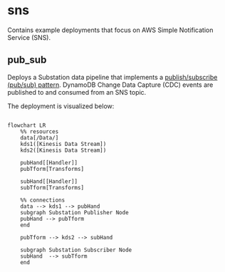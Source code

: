 # sns

Contains example deployments that focus on AWS Simple Notification Service (SNS).

## pub_sub

Deploys a Substation data pipeline that implements a [publish/subscribe (pub/sub) pattern](https://aws.amazon.com/what-is/pub-sub-messaging/). DynamoDB Change Data Capture (CDC) events are published to and consumed from an SNS topic. 

The deployment is visualized below:
```mermaid

flowchart LR
    %% resources
    data[/Data/]
    kds1([Kinesis Data Stream])
    kds2([Kinesis Data Stream])

    pubHand[[Handler]]
    pubTform[Transforms]

    subHand[[Handler]]
    subTform[Transforms]

    %% connections
    data --> kds1 --> pubHand
    subgraph Substation Publisher Node 
    pubHand --> pubTform
    end

    pubTform --> kds2 --> subHand

    subgraph Substation Subscriber Node 
    subHand  --> subTform
    end
```
